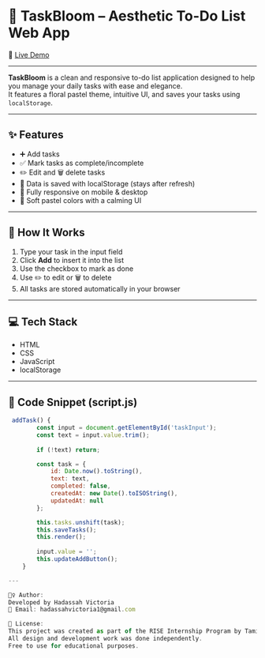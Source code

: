# 🌸 TaskBloom – Aesthetic To-Do List Web App

🔗 [Live Demo](https://hadassah-victoria.github.io/TaskBloom---To-do-list-web/)

---

**TaskBloom** is a clean and responsive to-do list application designed to help you manage your daily tasks with ease and elegance.  
It features a floral pastel theme, intuitive UI, and saves your tasks using `localStorage`.

---

## ✨ Features

- ➕ Add tasks  
- ✅ Mark tasks as complete/incomplete  
- ✏️ Edit and 🗑️ delete tasks  
- 💾 Data is saved with localStorage (stays after refresh)  
- 📱 Fully responsive on mobile & desktop  
- 🎀 Soft pastel colors with a calming UI

---


## 🔧 How It Works

1. Type your task in the input field  
2. Click **Add** to insert it into the list  
3. Use the checkbox to mark as done  
4. Use ✏️ to edit or 🗑️ to delete  
5. All tasks are stored automatically in your browser

---

## 💻 Tech Stack

- HTML  
- CSS  
- JavaScript  
- localStorage

---

## 📂 Code Snippet (script.js)

```js
 addTask() {
        const input = document.getElementById('taskInput');
        const text = input.value.trim();
        
        if (!text) return;

        const task = {
            id: Date.now().toString(),
            text: text,
            completed: false,
            createdAt: new Date().toISOString(),
            updatedAt: null
        };

        this.tasks.unshift(task);
        this.saveTasks();
        this.render();
        
        input.value = '';
        this.updateAddButton();
    }

---

🙋‍♀️ Author:
Developed by Hadassah Victoria
📧 Email: hadassahvictoria1@gmail.com

📄 License:
This project was created as part of the RISE Internship Program by Tamizhan Skills.
All design and development work was done independently.
Free to use for educational purposes.
